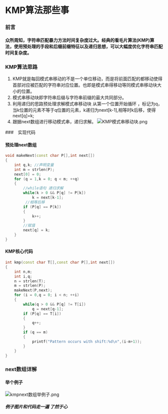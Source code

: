 # KMP算法那些事
### 前言
#### 众所周知，字符串匹配暴力方法时间复杂度过大。经典的看毛片算法(KMP)算法，使用预处理的手段和后缀前缀特征以及递归思想，可以大幅度优化字符串匹配时间复杂度。
### KMP算法思路
1. KMP就是每回模式串移动的不是一个单位移动，而是将前面匹配的都移动使得首部对应被匹配的字符串对应位置。也即是模式串得移动等同模式串移动块大小的位置。
2. 模式串移动块即字符串后缀与字符串前缀的最大共同部分。
3. 利用递归的思路预处理求解模式串移动块 从第一个位置开始循环 ，标记为q，当k位置的元素不等于q位置的元素，k递归为next[k-1],相等时k后移，使得next[q]=k;
4. 跟据next数组进行移动模式串，递归求解。
![KMP模式串移动块.png](http://upload-images.jianshu.io/upload_images/525165-75d86a86f97e3cba.png?imageMogr2/auto-orient/strip%7CimageView2/2/w/1240)

###　实现代码
#### 预处理next数组
```cpp
void makeNext(const char P[],int next[])
{
    int q,k; //声明变量
    int m = strlen(P);
    next[0] = 0;
    for (q = 1,k = 0; q < m; ++q)
    {
        //while语句 递归求解
        while(k > 0 && P[q] != P[k])
            k = next[k-1];
         //相等后移
        if (P[q] == P[k])
        {
            k++;
        }
        //赋值
        next[q] = k;
    }
}
```
#### KMP核心代码
```cpp
int kmp(const char T[],const char P[],int next[])
{
    int n,m;
    int i,q;
    n = strlen(T);
    m = strlen(P);
    makeNext(P,next);
    for (i = 0,q = 0; i < n; ++i)
    {
        while(q > 0 && P[q] != T[i])
            q = next[q-1];
        if (P[q] == T[i])
        {
            q++;
        }
        if (q == m)
        {
            printf("Pattern occurs with shift:%d\n",(i-m+1));
        }
    }
}
```
### next数组详解
#### 举个例子
![kmpnext数组举例子.png](http://upload-images.jianshu.io/upload_images/525165-40661ad7f7df645f.png?imageMogr2/auto-orient/strip%7CimageView2/2/w/1240)
##### 例子图片和代码走一遍 了然于心